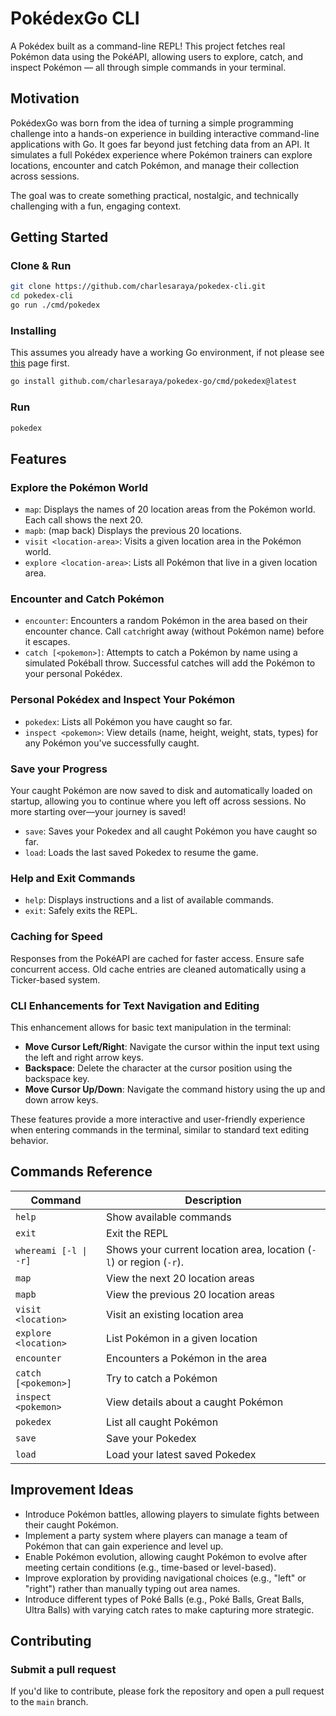 # PokédexGo CLI

A Pokédex built as a command-line REPL! This project fetches real Pokémon data using the PokéAPI, allowing users to explore, catch, and inspect Pokémon — all through simple commands in your terminal.

## Motivation

PokédexGo was born from the idea of turning a simple programming challenge into a hands-on experience in building interactive command-line applications with Go. It goes far beyond just fetching data from an API. It simulates a full Pokédex experience where Pokémon trainers can explore locations, encounter and catch Pokémon, and manage their collection across sessions. 

The goal was to create something practical, nostalgic, and technically challenging with a fun, engaging context.

## Getting Started

### Clone & Run

```bash
git clone https://github.com/charlesaraya/pokedex-cli.git
cd pokedex-cli
go run ./cmd/pokedex
```
### Installing

This assumes you already have a working Go environment, if not please see [this](https://go.dev/doc/install) page first.

```bash
go install github.com/charlesaraya/pokedex-go/cmd/pokedex@latest
```

### Run

```bash
pokedex
```

## Features

### Explore the Pokémon World

- `map`: Displays the names of 20 location areas from the Pokémon world. Each call shows the next 20.
- `mapb`: (map back) Displays the previous 20 locations.
- `visit <location-area>`: Visits a given location area in the Pokémon world.
- `explore <location-area>`: Lists all Pokémon that live in a given location area.

### Encounter and Catch Pokémon

 - `encounter`: Encounters a random Pokémon in the area based on their encounter chance. Call `catch`right away (without Pokémon name) before it escapes.
 - `catch [<pokemon>]`: Attempts to catch a Pokémon by name using a simulated Pokéball throw. Successful catches will add the Pokémon to your personal Pokédex.

### Personal Pokédex and Inspect Your Pokémon

- `pokedex`: Lists all Pokémon you have caught so far.
- `inspect <pokemon>`: View details (name, height, weight, stats, types) for any Pokémon you've successfully caught.

### Save your Progress

Your caught Pokémon are now saved to disk and automatically loaded on startup, allowing you to continue where you left off across sessions. No more starting over—your journey is saved!

- `save`: Saves your Pokedex and all caught Pokémon you have caught so far.
- `load`: Loads the last saved Pokedex to resume the game.

### Help and Exit Commands

- `help`: Displays instructions and a list of available commands.
- `exit`: Safely exits the REPL.

### Caching for Speed

Responses from the PokéAPI are cached for faster access. Ensure safe concurrent access. Old cache entries are cleaned automatically using a Ticker-based system.

### CLI Enhancements for Text Navigation and Editing

This enhancement allows for basic text manipulation in the terminal:

- **Move Cursor Left/Right**: Navigate the cursor within the input text using the left and right arrow keys.
- **Backspace**: Delete the character at the cursor position using the backspace key.
- **Move Cursor Up/Down**: Navigate the command history using the up and down arrow keys.

These features provide a more interactive and user-friendly experience when entering commands in the terminal, similar to standard text editing behavior.

## Commands Reference

| Command                | Description                         |
|------------------------|-------------------------------------|
| `help`                 | Show available commands             |
| `exit`                 | Exit the REPL                       |
| `whereami [-l \| -r]`  | Shows your current location area, location (`-l`) or region (`-r`).     |
| `map`                  | View the next 20 location areas     |
| `mapb`                 | View the previous 20 location areas |
| `visit <location>`     | Visit an existing location area     |
| `explore <location>`   | List Pokémon in a given location    |
| `encounter`            | Encounters a Pokémon in the area    |
| `catch [<pokemon>]`    | Try to catch a Pokémon              |
| `inspect <pokemon>`    | View details about a caught Pokémon |
| `pokedex`              | List all caught Pokémon             |
| `save`                 | Save your Pokedex                   |
| `load`                 | Load your latest saved Pokedex      |

## Improvement Ideas

- Introduce Pokémon battles, allowing players to simulate fights between their caught Pokémon.
- Implement a party system where players can manage a team of Pokémon that can gain experience and level up.
- Enable Pokémon evolution, allowing caught Pokémon to evolve after meeting certain conditions (e.g., time-based or level-based).
- Improve exploration by providing navigational choices (e.g., "left" or "right") rather than manually typing out area names.
- Introduce different types of Poké Balls (e.g., Poké Balls, Great Balls, Ultra Balls) with varying catch rates to make capturing more strategic.

## Contributing

### Submit a pull request

If you'd like to contribute, please fork the repository and open a pull request to the `main` branch.

